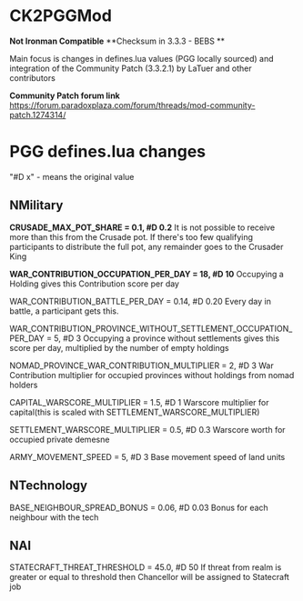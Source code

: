 # CK2PGGMod

**Not Ironman Compatible**
**Checksum in 3.3.3 - BEBS **

Main focus is changes in defines.lua values (PGG locally sourced)
and integration of the Community Patch (3.3.2.1) by LaTuer and other contributors

**Community Patch forum link**
https://forum.paradoxplaza.com/forum/threads/mod-community-patch.1274314/


# PGG defines.lua changes

"#D x" - means the original value

## NMilitary 

**CRUSADE_MAX_POT_SHARE = 0.1, #D 0.2**
It is not possible to receive more than this from the Crusade pot. If there's too few qualifying participants to distribute the full pot, any remainder goes to the Crusader King

**WAR_CONTRIBUTION_OCCUPATION_PER_DAY = 18, #D 10**
Occupying a Holding gives this Contribution score per day 

WAR_CONTRIBUTION_BATTLE_PER_DAY = 0.14, #D 0.20
Every day in battle, a participant gets this. 

WAR_CONTRIBUTION_PROVINCE_WITHOUT_SETTLEMENT_OCCUPATION_PER_DAY = 5, #D 3
Occupying a province without settlements gives this score per day, multiplied by the number of empty holdings

NOMAD_PROVINCE_WAR_CONTRIBUTION_MULTIPLIER = 2, #D 3
War Contribution multiplier for occupied provinces without holdings from nomad holders

CAPITAL_WARSCORE_MULTIPLIER = 1.5, #D 1
Warscore multiplier for capital(this is scaled with SETTLEMENT_WARSCORE_MULTIPLIER)

SETTLEMENT_WARSCORE_MULTIPLIER = 0.5, #D 0.3
Warscore worth for occupied private demesne

ARMY_MOVEMENT_SPEED = 5, #D 3
Base movement speed of land units

## NTechnology 

BASE_NEIGHBOUR_SPREAD_BONUS = 0.06, #D 0.03
Bonus for each neighbour with the tech

## NAI #
STATECRAFT_THREAT_THRESHOLD = 45.0, #D 50
If threat from realm is greater or equal to threshold then Chancellor will be assigned to Statecraft job

